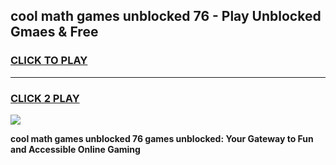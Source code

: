 
## cool math games unblocked 76 - Play Unblocked Gmaes & Free
<h3>
<a href="https://premium.freeplayer.one?title=cool_math_games_unblocked_76&ref=20F">CLICK TO PLAY</a></h3>
<hr>

<h3>
<a href="https://premium.freeplayer.one?title=cool_math_games_unblocked_76&ref=20F">CLICK 2 PLAY</a>
  
</h3>

<a href="https://premium.freeplayer.one?title=cool_math_games_unblocked_76&ref=20F/"><img src="https://clearcache.store/games.png"></a>


**cool math games unblocked 76 games unblocked: Your Gateway to Fun and Accessible Online Gaming**

